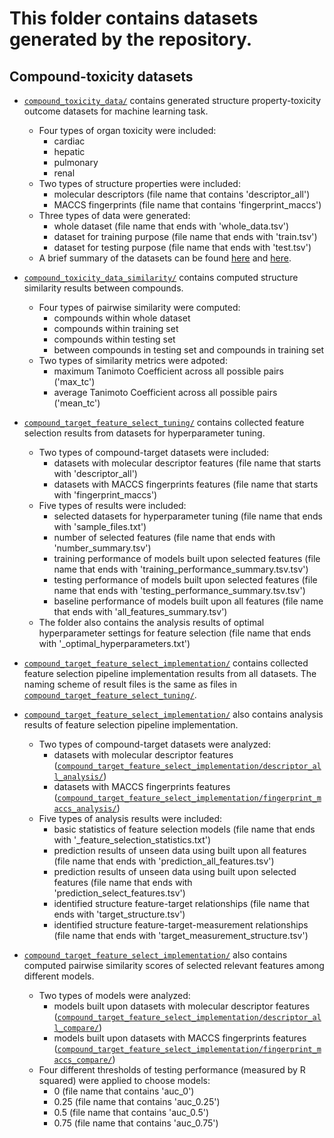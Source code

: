 # This folder contains datasets generated by the repository.

## Compound-toxicity datasets

+ [`compound_toxicity_data/`](compound_toxicity_data/) contains generated structure property-toxicity outcome datasets for machine learning task. 
  + Four types of organ toxicity were included: 
    + cardiac
    + hepatic
    + pulmonary
    + renal 
  + Two types of structure properties were included:
    + molecular descriptors (file name that contains 'descriptor_all')
    + MACCS fingerprints (file name that contains 'fingerprint_maccs') 
  + Three types of data were generated:
    + whole dataset (file name that ends with 'whole_data.tsv')
    + dataset for training purpose (file name that ends with 'train.tsv')
    + dataset for testing purpose (file name that ends with 'test.tsv')
  + A brief summary of the datasets can be found [here](compound_toxicity_data/offsides_compounds_descriptor_all_toxicity_whole_data_summary.tsv) and [here](compound_toxicity_data/offsides_compounds_fingerprint_maccs_toxicity_whole_data_summary.tsv).

+ [`compound_toxicity_data_similarity/`](compound_toxicity_data_similarity/) contains computed structure similarity results between compounds.
  + Four types of pairwise similarity were computed:
    + compounds within whole dataset
    + compounds within training set
    + compounds within testing set
    + between compounds in testing set and compounds in training set
  + Two types of similarity metrics were adpoted:
    + maximum Tanimoto Coefficient across all possible pairs ('max_tc')
    + average Tanimoto Coefficient across all possible pairs ('mean_tc') 

+ [`compound_target_feature_select_tuning/`](compound_target_feature_select_tuning/) contains collected feature selection results from datasets for hyperparameter tuning. 
  + Two types of compound-target datasets were included:
    + datasets with molecular descriptor features (file name that starts with 'descriptor_all')
    + datasets with MACCS fingerprints features (file name that starts with 'fingerprint_maccs')
  + Five types of results were included:
    + selected datasets for hyperparameter tuning (file name that ends with 'sample_files.txt')
    + number of selected features (file name that ends with 'number_summary.tsv')
    + training performance of models built upon selected features (file name that ends with 'training_performance_summary.tsv.tsv')
    + testing performance of models built upon selected features (file name that ends with 'testing_performance_summary.tsv.tsv')
    + baseline performance of models built upon all features (file name that ends with 'all_features_summary.tsv')
  + The folder also contains the analysis results of optimal hyperparameter settings for feature selection (file name that ends with '_optimal_hyperparameters.txt')

+ [`compound_target_feature_select_implementation/`](compound_target_feature_select_implementation/) contains collected feature selection pipeline implementation results from all datasets. The naming scheme of result files is the same as files in [`compound_target_feature_select_tuning/`](compound_target_feature_select_tuning/). 

+ [`compound_target_feature_select_implementation/`](compound_target_feature_select_implementation/) also contains analysis results of feature selection pipeline implementation. 
  + Two types of compound-target datasets were analyzed:
    + datasets with molecular descriptor features ([`compound_target_feature_select_implementation/descriptor_all_analysis/`](compound_target_feature_select_implementation/descriptor_all_analysis/))
    + datasets with MACCS fingerprints features ([`compound_target_feature_select_implementation/fingerprint_maccs_analysis/`](compound_target_feature_select_implementation/fingerprint_maccs_analysis/)) 
  + Five types of analysis results were included: 
    + basic statistics of feature selection models (file name that ends with '_feature_selection_statistics.txt')
    + prediction results of unseen data using built upon all features (file name that ends with 'prediction_all_features.tsv')
    + prediction results of unseen data using built upon selected features (file name that ends with 'prediction_select_features.tsv')
    + identified structure feature-target relationships (file name that ends with 'target_structure.tsv')
    + identified structure feature-target-measurement relationships (file name that ends with 'target_measurement_structure.tsv')

+ [`compound_target_feature_select_implementation/`](compound_target_feature_select_implementation/) also contains computed pairwise similarity scores of selected relevant features among different models. 
  + Two types of models were analyzed:
    + models built upon datasets with molecular descriptor features ([`compound_target_feature_select_implementation/descriptor_all_compare/`](compound_target_feature_select_implementation/descriptor_all_compare/))
    + models built upon datasets with MACCS fingerprints features ([`compound_target_feature_select_implementation/fingerprint_maccs_compare/`](compound_target_feature_select_implementation/fingerprint_maccs_compare/)) 
  + Four different thresholds of testing performance (measured by R squared) were applied to choose models: 
    + 0 (file name that contains 'auc_0')
    + 0.25 (file name that contains 'auc_0.25')
    + 0.5 (file name that contains 'auc_0.5')
    + 0.75 (file name that contains 'auc_0.75')
   

